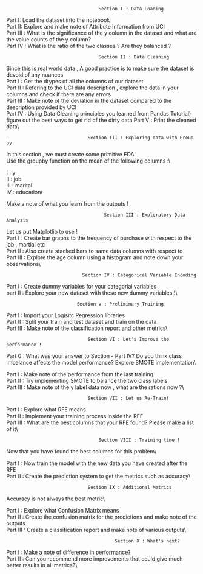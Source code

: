                                       Section I : Data Loading
Part I: Load the dataset into the notebook\
Part II: Explore and make note of Attribute Information from UCI\
Part III : What is the significance of the y column in the dataset and what are the value counts of the y column?\
Part IV : What is the ratio of the two classes ? Are they balanced ?

                                      Section II : Data Cleaning
Since this is real world data , A good practice is to make sure the dataset is devoid of any nuances\
Part I : Get the dtypes of all the columns of our dataset\
Part II : Refering to the UCI data description , explore the data in your columns and check if there are any errors\
Part III : Make note of the deviation in the dataset compared to the description provided by UCI\
Part IV : Using Data Cleaning principles you learned from Pandas Tutorial) figure out the best ways to get rid of the dirty data Part V : Print the cleaned data\

                                  Section III : Exploring data with Group by
In this section , we must create some primitive EDA\
Use the groupby function on the mean of the following columns :\

I : y\
II : job\
III : marital\
IV : education\

Make a note of what you learn from the outputs !

                                        Section III : Exploratory Data Analysis
Let us put Matplotlib to use !\
Part I : Create bar graphs to the frequency of purchase with respect to the job , martial etc\
Part II : Also create stacked bars to same data columns with respect to\
Part III : Explore the age column using a histogram and note down your observations\

                                Section IV : Categorical Variable Encoding
Part I : Create dummy variables for your categorial variables\
part II : Explore your new dataset with these new dummy variables !\

                              Section V : Preliminary Training
Part I : Import your Logisitc Regression libraries\
Part II : Split your train and test dataset and train on the data\
Part III : Make note of the classification report and other metrics\

                                  Section VI : Let's Improve the performance !
Part 0 : What was your answer to Section - Part IV? Do you think class imbalance affects the model performance? Explore SMOTE implementation\

Part I : Make note of the performance from the last training\
Part II : Try implementing SMOTE to balance the two class labels\
Part III : Make note of the y label data now , what are the rations now ?\

                                  Section VII : Let us Re-Train!
Part I : Explore what RFE means\
Part II : Implement your training process inside the RFE\
Part III : What are the best columns that your RFE found? Please make a list of it\

                                      Section VIII : Training time !
Now that you have found the best columns for this problem\

Part I : Now train the model with the new data you have created after the RFE\
Part II : Create the prediction system to get the metrics such as accuracy\

                                  Section IX : Additional Metrics
Accuracy is not always the best metric\

Part I : Explore what Confusion Matrix means\
Part II : Create the confusion matrix for the predictions and make note of the outputs\
Part III : Create a classification report and make note of various outputs\

                                            Section X : What's next?
Part I : Make a note of difference in performance?\
Part II : Can you recommend more improvements that could give much better results in all metrics?\
